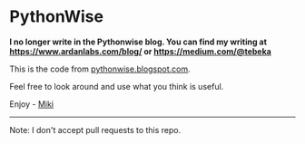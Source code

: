 # PythonWise

**I no longer write in the Pythonwise blog. You can find my writing at https://www.ardanlabs.com/blog/ or https://medium.com/@tebeka**

This is the code from [pythonwise.blogspot.com](pythonwise.blogspot.com).

Feel free to look around and use what you think is useful.

Enjoy - [Miki](mailto:miki.tebeka@gmail.com)

---
Note: I don't accept pull requests to this repo.
